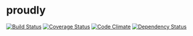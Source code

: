 # proudly

[![Build Status](https://circleci.com/gh/pempel/proudly/tree/master.svg?style=shield)](https://circleci.com/gh/pempel/proudly/tree/master)
[![Coverage Status](https://coveralls.io/repos/github/pempel/proudly/badge.svg?branch=master)](https://coveralls.io/github/pempel/proudly?branch=master)
[![Code Climate](https://lima.codeclimate.com/github/pempel/proudly/badges/gpa.svg)](https://lima.codeclimate.com/github/pempel/proudly)
[![Dependency Status](https://gemnasium.com/badges/github.com/pempel/proudly.svg)](https://gemnasium.com/github.com/pempel/proudly)
